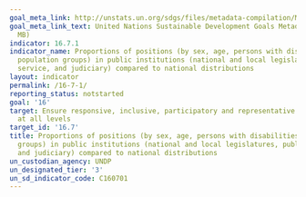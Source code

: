 ```yaml
---
goal_meta_link: http://unstats.un.org/sdgs/files/metadata-compilation/Metadata-Goal-16.pdf
goal_meta_link_text: United Nations Sustainable Development Goals Metadata (PDF 1.3
  MB)
indicator: 16.7.1
indicator_name: Proportions of positions (by sex, age, persons with disabilities and
  population groups) in public institutions (national and local legislatures, public
  service, and judiciary) compared to national distributions
layout: indicator
permalink: /16-7-1/
reporting_status: notstarted
goal: '16'
target: Ensure responsive, inclusive, participatory and representative decision-making
  at all levels
target_id: '16.7'
title: Proportions of positions (by sex, age, persons with disabilities and population
  groups) in public institutions (national and local legislatures, public service,
  and judiciary) compared to national distributions
un_custodian_agency: UNDP
un_designated_tier: '3'
un_sd_indicator_code: C160701
---
```

